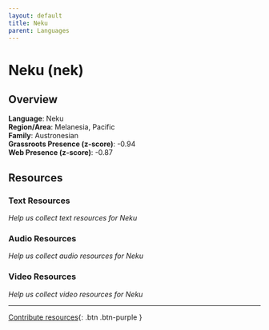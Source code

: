 ```yaml
---
layout: default
title: Neku
parent: Languages
---
```


# Neku (nek)

## Overview

**Language**: Neku  
**Region/Area**: Melanesia, Pacific  
**Family**: Austronesian  
**Grassroots Presence (z-score)**: -0.94  
**Web Presence (z-score)**: -0.87  

## Resources

### Text Resources
*Help us collect text resources for Neku*

### Audio Resources
*Help us collect audio resources for Neku*

### Video Resources
*Help us collect video resources for Neku*

---

[Contribute resources](https://forms.office.com/e/1SfLJx3u1r){: .btn .btn-purple }
